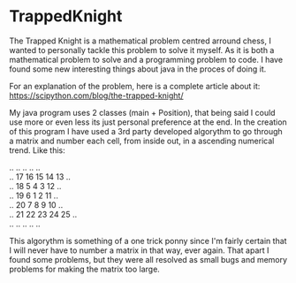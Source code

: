 # TrappedKnight

The Trapped Knight is a mathematical problem centred arround chess, I wanted to personally tackle this problem to solve it myself. As it is both a mathematical problem to solve and a programming problem to code. I have found some new interesting things about java in the proces of doing it.

For an explanation of the problem, here is a complete article about it: https://scipython.com/blog/the-trapped-knight/

My java program uses 2 classes (main + Position), that being said I could use more or even less its just personal preference at the end. In the creation of this program I have used a 3rd party developed algorythm to go through a matrix and number each cell, from inside out, in a ascending numerical trend. Like this:
   
<tab>..<tab> ..<tab> ..<tab> ..<tab> .. </br>
.. 17 16 15 14 13 .. </br>
.. 18  5  4  3 12 .. </br>
.. 19  6  1  2 11 .. </br>
.. 20  7  8  9 10 .. </br>
.. 21 22 23 24 25 .. </br>
   .. .. .. .. .. </br>
   
This algorythm is something of a one trick ponny since I'm fairly certain that I will never have to number a matrix in that way, ever again. That apart I found some problems, but they were all resolved as small bugs and memory problems for making the matrix too large.
